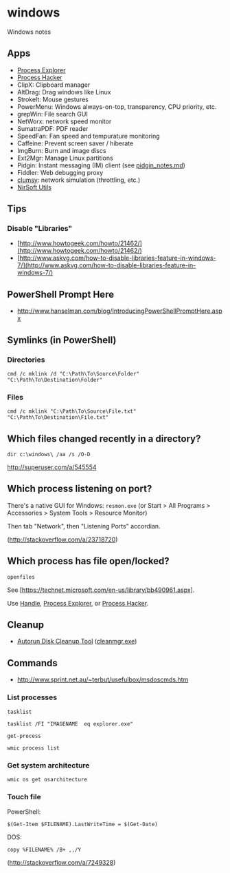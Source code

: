 # windows
Windows notes

## Apps
* [Process Explorer]
* [Process Hacker]
* ClipX: Clipboard manager
* AltDrag: Drag windows like Linux
* StrokeIt: Mouse gestures
* PowerMenu: Windows always-on-top, transparency, CPU priority, etc.
* grepWin: File search GUI
* NetWorx: network speed monitor
* SumatraPDF: PDF reader
* SpeedFan: Fan speed and tempurature monitoring
* Caffeine: Prevent screen saver / hiberate
* ImgBurn: Burn and image discs
* Ext2Mgr: Manage Linux partitions
* Pidgin: Instant messaging (IM) client (see [pidgin_notes.md](https://gist.github.com/AndersDJohnson/c47b13465a27bc013359))
* Fiddler: Web debugging proxy
* [clumsy](https://jagt.github.io/clumsy/index.html): network simulation (throttling, etc.)
* [NirSoft Utils](http://www.nirsoft.net/utils/)

## Tips

### Disable "Libraries"
* [http://www.howtogeek.com/howto/21462/](http://www.howtogeek.com/howto/21462/)
* [http://www.askvg.com/how-to-disable-libraries-feature-in-windows-7/](http://www.askvg.com/how-to-disable-libraries-feature-in-windows-7/)

## PowerShell Prompt Here
* http://www.hanselman.com/blog/IntroducingPowerShellPromptHere.aspx

## Symlinks (in PowerShell)

### Directories
```
cmd /c mklink /d "C:\Path\To\Source\Folder" "C:\Path\To\Destination\Folder"
```
### Files
```
cmd /c mklink "C:\Path\To\Source\File.txt" "C:\Path\To\Destination\File.txt"
```

## Which files changed recently in a directory?
```
dir c:\windows\ /aa /s /O-D
```
http://superuser.com/a/545554

## Which process listening on port?
There's a native GUI for Windows:
`resmon.exe`
(or Start > All Programs > Accessories > System Tools > Resource Monitor)

Then tab "Network", then "Listening Ports" accordian.

(http://stackoverflow.com/a/23718720)

## Which process has file open/locked?

```
openfiles
```
See [https://technet.microsoft.com/en-us/library/bb490961.aspx].

Use [Handle], [Process Explorer], or [Process Hacker].


## Cleanup
* [Autorun Disk Cleanup Tool](http://www.makeuseof.com/tag/automatically-windows-7-clean-obsolete-files/) ([cleanmgr.exe](http://support.microsoft.com/kb/253597))

## Commands

* http://www.sprint.net.au/~terbut/usefulbox/msdoscmds.htm

### List processes

```
tasklist
```
```
tasklist /FI "IMAGENAME  eq explorer.exe"
```
```
get-process
```
```
wmic process list
```

### Get system architecture
```
wmic os get osarchitecture
```

### Touch file

PowerShell:
```
$(Get-Item $FILENAME).LastWriteTime = $(Get-Date)
```
DOS:
```
copy %FILENAME% /B+ ,,/Y
```
(http://stackoverflow.com/a/7249328)


[Process Explorer]: http://technet.microsoft.com/en-us/sysinternals/bb896653.aspx
[Process Hacker]: http://processhacker.sourceforge.net/
[Handle]: https://technet.microsoft.com/en-us/sysinternals/bb896655.aspx
